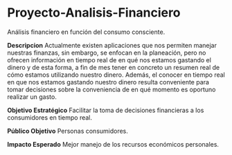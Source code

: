 # Proyecto-Analisis-Financiero
Análisis financiero en función del consumo consciente.

**Descripcion**
Actualmente existen aplicaciones que nos permiten manejar nuestras finanzas, sin embargo, se enfocan en la planeación, pero no ofrecen información en tiempo real de en qué nos estamos gastando el dinero y de esta forma, a fin de mes tener en concreto un resumen real de cómo estamos utilizando nuestro dinero. Además, el conocer en tiempo real en que nos estamos gastando nuestro dinero resulta conveniente para tomar decisiones sobre la conveniencia de en qué momento es oportuno realizar un gasto.

**Objetivo Estratégico**
Facilitar la toma de decisiones financieras a los consumidores en tiempo real.

**Público Objetivo**
Personas consumidores.

**Impacto Esperado**
Mejor manejo de los recursos económicos personales.
